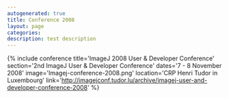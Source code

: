 ```yaml
---
autogenerated: true
title: Conference 2008
layout: page
categories: 
description: test description
---
```


{% include conference title='ImageJ 2008 User & Developer Conference' section='2nd ImageJ User & Developer Conference' dates='7 - 8 November 2008' image='Imagej-conference-2008.png' location='CRP Henri Tudor in Luxembourg' link='http://imagejconf.tudor.lu/archive/imagej-user-and-developer-conference-2008' %}
